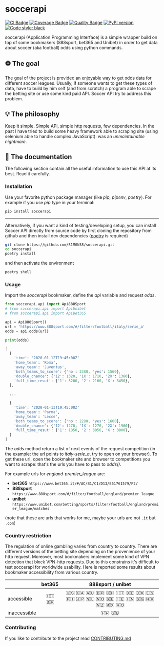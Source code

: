 # soccerapi

[![CI Badge](https://github.com/S1M0N38/soccerapi/workflows/CI/badge.svg)](https://github.com/S1M0N38/soccer-api/actions)
[![Coverage Badge](https://api.codacy.com/project/badge/Coverage/5bad465c97414d86ba0931c40f0a2c95)](https://www.codacy.com/manual/S1M0N38/soccer-api?utm_source=github.com&amp;utm_medium=referral&amp;utm_content=S1M0N38/soccer-api&amp;utm_campaign=Badge_Coverage)
[![Quality Badge](https://api.codacy.com/project/badge/Grade/5bad465c97414d86ba0931c40f0a2c95)](https://www.codacy.com/manual/S1M0N38/soccer-api?utm_source=github.com&amp;utm_medium=referral&amp;utm_content=S1M0N38/soccer-api&amp;utm_campaign=Badge_Grade)
[![PyPI version](https://badge.fury.io/py/soccerapi.svg)](https://badge.fury.io/py/soccerapi)
[![Code style: black](https://img.shields.io/badge/code%20style-black-000000.svg)](https://github.com/psf/black)

soccerapi (Application Programming Interface) is a simple wrapper build on top
of some bookmakers (888sport, bet365 and Unibet) in order to get data about
soccer (aka football) odds using python commands.

## ⚽️ The goal

The goal of the project is provided an enjoyable way to get odds data for
different soccer leagues. Usually, if someone wants to get these types of data,
have to build by him self (and from scratch) a program able to scrape the
betting site or use some kind paid API. Soccer API try to address this problem.

## 💡 The philosophy

Keep it simple. Simple API, simple http requests, few dependencies. In the past
I have tried to build some heavy framework able to scraping site (using
selenium able to handle complex JavaScript): was an *unmaintainable nightmare*.

## 📘 The documentation

The following section contain all the useful information to use this API at
its best. Read it carefully.

### Installation

Use your favorite python package manager (like *pip*, *pipenv*, *poetry*). For
example if you use *pip* type in your terminal:

```bash
pip install soccerapi
```

------------------------------------------------------------------------------

Alternatively, if you want a kind of testing/developing setup, you can install
Soccer API directly from source code by first cloning the repository from
github and then install dev dependencies
([poetry](https://python-poetry.org/) is required)

```bash
git clone https://github.com/S1M0N38/soccerapi.git
cd soccerapi
poetry install
```

and then activate the environment

```bash
poetry shell
```

### Usage

Import the *soccerapi* bookmaker, define the *api* variable and request
*odds*.

```python
from soccerapi.api import Api888Sport
# from soccerapi.api import ApiUnibet
# from soccerapi.api import ApiBet365

api = Api888Sport()
url = 'https://www.888sport.com/#/filter/football/italy/serie_a'
odds = api.odds(url)

print(odds)
```

```python
[
  {
    'time': '2020-01-12T19:45:00Z'
    'home_team': 'Roma',
    'away_team': 'Juventus',
    'both_teams_to_score': {'no': 2380, 'yes': 1560},
    'double_chance': {'12': 1320, '1X': 1710, '2X': 1360},
    'full_time_resut': {'1': 3200, '2': 2160, 'X': 3450},
  },

  ...

  {
    'time': '2020-01-13T19:45:00Z'
    'home_team': 'Parma',
    'away_team': 'Lecce',
    'both_teams_to_score': {'no': 2280, 'yes': 1600},
    'double_chance': {'12': 1270, '1X': 1270, '2X': 1960},
    'full_time_resut': {'1': 1850, '2': 3850, 'X': 3800},
  }
]
```

The *odds* method return a list of next events of the request competition
(in the example: the url points to *italy-serie_a*, try to open on your
browser). To get these url, open the bookmaker site and browser to competitions
you want to scrape: that's the urls you have to pass to *odds()*.

For example urls for *england-premier_league* are:

- **bet365** `https://www.bet365.it/#/AC/B1/C1/D13/E51761579/F2/`
- **888sport** `https://www.888sport.com/#/filter/football/england/premier_league`
- **unibet** `https://www.unibet.com/betting/sports/filter/football/england/premier_league/matches`

(note that these are urls that works for me, maybe your urls are not `.it` but
`.com`)

### Country restriction

The regulation of online gambling varies from country to country. There are
different versions of the betting site depending on the provenience of your
http request. Moreover, most bookmakers implement some kind of VPN detection
that block VPN-http requests. Due to this constrains it's difficult to test
soccerapi for worldwide usability. Here is reported some results about bookmaker
accessibility from various country.

|            | bet365 | 888sport / unibet |
|----------- | :----: | :---------------: |
|accessible  | :it: :brazil:  | :us: :canada: :australia: :brazil: :switzerland: :it: :de: :denmark: :es: :finland: :jp: :netherlands: :norway: :sweden: :ireland: :india: :singapore: :hong_kong: :new_zealand: :mexico: :romania:|
|inaccessible|        | :fr: :uk:         |

### Contributing

If you like to contribute to the project read
[CONTRIBUTING.md](https://github.com/S1M0N38/soccerapi/blob/master/CONTRIBUTING.md)
